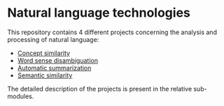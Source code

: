 # Natural language technologies

This repository contains 4 different projects concerning the analysis and processing of natural language:

- [Concept similarity](https://github.com/GabrielePicco/natural-language-technologies/tree/master/Concept%20Similarity)
- [Word sense disambiguation](https://github.com/GabrielePicco/natural-language-technologies/tree/WordSenseDisambiguation/Word%20sense%20disambiguation)
- [Automatic summarization](https://github.com/GabrielePicco/natural-language-technologies/tree/master/Automatic%20summarization)
- [Semantic similarity](https://github.com/GabrielePicco/natural-language-technologies/tree/master/Semantic%20Similarity)

The detailed description of the projects is present in the relative sub-modules.
